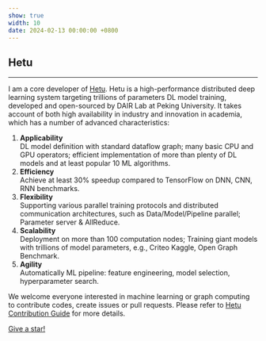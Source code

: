 ```yaml
---
show: true
width: 10
date: 2024-02-13 00:00:00 +0800
---
```


<div class="p-4">
    <h2>Hetu</h2>
    <hr />
    <p>
        I am a core developer of <a href="https://github.com/PKU-DAIR/Hetu" target="_blank">Hetu</a>.
        Hetu is a high-performance distributed deep learning system targeting trillions of parameters DL model training, developed and open-sourced by DAIR Lab at Peking University. 
        It takes account of both high availability in industry and innovation in academia, which has a number of advanced characteristics:
    </p>
    <p>
        <ol>
            <li>
                <strong>Applicability</strong><br/>
                DL model definition with standard dataflow graph; many basic CPU and GPU operators; efficient implementation of more than plenty of DL models and at least popular 10 ML algorithms.
            </li>
            <li>
                <strong>Efficiency</strong><br/> 
                Achieve at least 30% speedup compared to TensorFlow on DNN, CNN, RNN benchmarks.
            </li>
            <li>
                <strong>Flexibility</strong><br/>
                Supporting various parallel training protocols and distributed communication architectures, such as Data/Model/Pipeline parallel; Parameter server & AllReduce.
            </li>
            <li>
                <strong>Scalability</strong><br/>
                Deployment on more than 100 computation nodes; Training giant models with trillions of model parameters, e.g., Criteo Kaggle, Open Graph Benchmark.
            </li>
            <li>
                <strong>Agility</strong><br/>
                Automatically ML pipeline: feature engineering, model selection, hyperparameter search.
            </li> 
        </ol>       
    </p>
    <p>
        We welcome everyone interested in machine learning or graph computing to contribute codes, create issues or pull requests. Please refer to <a href="https://github.com/PKU-DAIR/Hetu/blob/main/CONTRIBUTING.md" target="_blank">Hetu Contribution Guide</a> for more details.
    </p>
    <!-- <img data-src="https://api.star-history.com/svg?repos=PKU-DAIR/Hetu&type=Date" class="lazy w-100 rounded-top" src="{{ '/assets/images/empty_300x200.png' | relative_url }}"> -->
    <p class="card-text text-right"><a href="https://github.com/PKU-DAIR/Hetu" target="_blank">Give a star!</a></p>
</div>